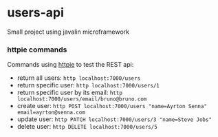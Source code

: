 # users-api

Small project using javalin microframework

### httpie commands

Commands using [httpie](https://www.cheatography.com/clucinvt/cheat-sheets/httpie/) to test the REST api:

- return all users: `http localhost:7000/users`
- return specific user: `http localhost:7000/users/1`
- return specific user by its email: `http localhost:7000/users/email/bruno@bruno.com`
- create user: `http POST localhost:7000/users "name=Ayrton Senna" email=ayrton@senna.com`
- update user: `http PATCH localhost:7000/users/3 "name=Steve Jobs"`
- delete user: `http DELETE localhost:7000/users/5`